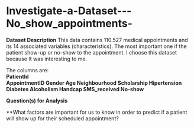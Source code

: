 # Investigate-a-Dataset---No_show_appointments-
**Dataset Description**
This data contains 110.527 medical appointments and its 14 associated variables (characteristics). The most important one if the patient show-up or no-show to the appointment. I choose this dataset because It was interesting to me. <br>

The columns are:
<br>
**PatientId<br>
AppointmentID
Gender
Age
Neighbourhood
Scholarship
Hipertension
Diabetes
Alcoholism
Handcap
SMS_received
No-show**

**Question(s) for Analysis**

**What factors are important for us to know in order to predict if a patient will show up for their scheduled
appointment?



